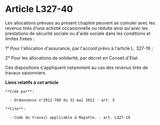 # Article L327-40

Les allocations prévues au présent chapitre peuvent se cumuler avec les revenus tirés d'une activité occasionnelle ou réduite
ainsi qu'avec les prestations de sécurité sociale ou d'aide sociale dans les conditions et limites fixées : 

1° Pour l'allocation d'assurance, par l'accord prévu à l'article L. 327-19 ; 

2° Pour les allocations de solidarité, par décret en Conseil d'Etat. 

Ces dispositions s'appliquent notamment au cas des revenus tirés de travaux saisonniers.

**Liens relatifs à cet article**

	**Créé par**:

	  - Ordonnance n°2012-788 du 31 mai 2012 - art. 5

	**Cite**:

	  - Code du travail applicable à Mayotte. - art. L327-19
